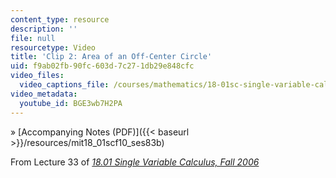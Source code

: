 ```yaml
---
content_type: resource
description: ''
file: null
resourcetype: Video
title: 'Clip 2: Area of an Off-Center Circle'
uid: f9ab02fb-90fc-603d-7c27-1db29e848cfc
video_files:
  video_captions_file: /courses/mathematics/18-01sc-single-variable-calculus-fall-2010/unit-4-techniques-of-integration/part-c-parametric-equations-and-polar-coordinates/session-83-polar-coordinates-continued/copy_of_clip-1-polar-coordinates-and-area/BGE3wb7H2PA.vtt
video_metadata:
  youtube_id: BGE3wb7H2PA
---
```


» [Accompanying Notes (PDF)]({{< baseurl >}}/resources/mit18_01scf10_ses83b)

From Lecture 33 of [_18.01 Single Variable Calculus, Fall 2006_](/courses/18-01-single-variable-calculus-fall-2006/pages/video-lectures)